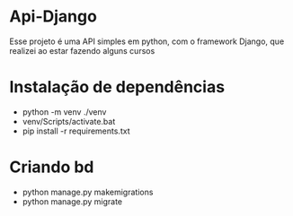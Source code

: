# Api-Django
Esse projeto é uma API simples em python, com o framework Django, que realizei ao estar fazendo alguns cursos

# Instalação de dependências
- python -m venv ./venv
- venv/Scripts/activate.bat
- pip install -r requirements.txt

# Criando bd
- python manage.py makemigrations
- python manage.py migrate